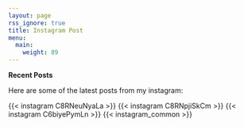 ```yaml
---
layout: page
rss_ignore: true
title: Instagram Post
menu:
  main:
    weight: 89
---
```

**Recent Posts**

Here are some of the latest posts from my instagram:

{{< instagram C8RNeuNyaLa >}}
{{< instagram C8RNpjiSkCm >}}
{{< instagram C6biyePymLn >}}
{{< instagram_common >}}
